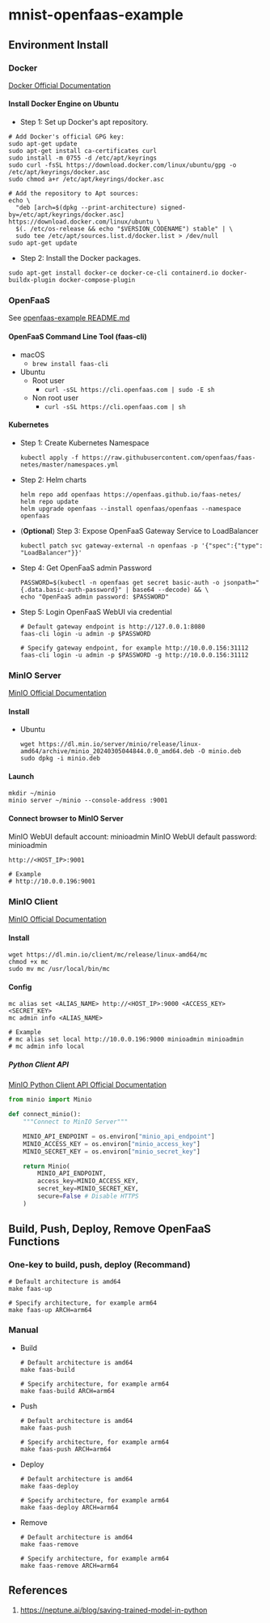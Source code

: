 # mnist-openfaas-example

## Environment Install

### Docker

[Docker Official Documentation](https://docs.docker.com/engine/install/ubuntu/)

#### Install Docker Engine on Ubuntu

* Step 1: Set up Docker's apt repository.

```shell
# Add Docker's official GPG key:
sudo apt-get update
sudo apt-get install ca-certificates curl
sudo install -m 0755 -d /etc/apt/keyrings
sudo curl -fsSL https://download.docker.com/linux/ubuntu/gpg -o /etc/apt/keyrings/docker.asc
sudo chmod a+r /etc/apt/keyrings/docker.asc

# Add the repository to Apt sources:
echo \
  "deb [arch=$(dpkg --print-architecture) signed-by=/etc/apt/keyrings/docker.asc] https://download.docker.com/linux/ubuntu \
  $(. /etc/os-release && echo "$VERSION_CODENAME") stable" | \
  sudo tee /etc/apt/sources.list.d/docker.list > /dev/null
sudo apt-get update
```

* Step 2: Install the Docker packages.

```shell
sudo apt-get install docker-ce docker-ce-cli containerd.io docker-buildx-plugin docker-compose-plugin
```

### OpenFaaS

See [openfaas-example README.md](https://github.com/leoho0722/openfaas-example/blob/main/README.md)

#### OpenFaaS Command Line Tool (faas-cli)

* macOS
  * ```brew install faas-cli```
* Ubuntu
  * Root user
    * ```curl -sSL https://cli.openfaas.com | sudo -E sh```
  * Non root user
    * ```curl -sSL https://cli.openfaas.com | sh```

#### Kubernetes

* Step 1: Create Kubernetes Namespace

    ```shell
    kubectl apply -f https://raw.githubusercontent.com/openfaas/faas-netes/master/namespaces.yml
    ```

* Step 2: Helm charts

    ```shell
    helm repo add openfaas https://openfaas.github.io/faas-netes/
    helm repo update
    helm upgrade openfaas --install openfaas/openfaas --namespace openfaas
    ```

* (**Optional**) Step 3: Expose OpenFaaS Gateway Service to LoadBalancer

    ```shell
    kubectl patch svc gateway-external -n openfaas -p '{"spec":{"type": "LoadBalancer"}}'
    ```

* Step 4: Get OpenFaaS admin Password

    ```shell
    PASSWORD=$(kubectl -n openfaas get secret basic-auth -o jsonpath="{.data.basic-auth-password}" | base64 --decode) && \
    echo "OpenFaaS admin password: $PASSWORD"
    ```

* Step 5: Login OpenFaaS WebUI via credential

    ```shell
    # Default gateway endpoint is http://127.0.0.1:8080
    faas-cli login -u admin -p $PASSWORD

    # Specify gateway endpoint, for example http://10.0.0.156:31112
    faas-cli login -u admin -p $PASSWORD -g http://10.0.0.156:31112
    ```

### MinIO Server

[MinIO Official Documentation](https://min.io/docs/minio/linux/index.html)

#### Install

* Ubuntu

  ```shell
  wget https://dl.min.io/server/minio/release/linux-amd64/archive/minio_20240305044844.0.0_amd64.deb -O minio.deb
  sudo dpkg -i minio.deb
  ```

#### Launch

```shell
mkdir ~/minio
minio server ~/minio --console-address :9001
```

#### Connect browser to MinIO Server

MinIO WebUI default account: minioadmin
MinIO WebUI default password: minioadmin

```text
http://<HOST_IP>:9001

# Example
# http://10.0.0.196:9001
```

### MinIO Client

[MinIO Official Documentation](https://min.io/docs/minio/linux/index.html)

#### Install

```shell
wget https://dl.min.io/client/mc/release/linux-amd64/mc
chmod +x mc
sudo mv mc /usr/local/bin/mc
```

#### Config

```shell
mc alias set <ALIAS_NAME> http://<HOST_IP>:9000 <ACCESS_KEY> <SECRET_KEY> 
mc admin info <ALIAS_NAME>

# Example
# mc alias set local http://10.0.0.196:9000 minioadmin minioadmin
# mc admin info local
```

##### Python Client API

[MinIO Python Client API Official Documentation](https://min.io/docs/minio/linux/developers/python/API.html)

```python
from minio import Minio

def connect_minio():
    """Connect to MinIO Server"""

    MINIO_API_ENDPOINT = os.environ["minio_api_endpoint"]
    MINIO_ACCESS_KEY = os.environ["minio_access_key"]
    MINIO_SECRET_KEY = os.environ["minio_secret_key"]

    return Minio(
        MINIO_API_ENDPOINT,
        access_key=MINIO_ACCESS_KEY,
        secret_key=MINIO_SECRET_KEY,
        secure=False # Disable HTTPS
    )
```

## Build, Push, Deploy, Remove OpenFaaS Functions

### One-key to build, push, deploy (**Recommand**)

```shell
# Default architecture is amd64
make faas-up

# Specify architecture, for example arm64
make faas-up ARCH=arm64
```

### Manual

* Build

    ```shell
    # Default architecture is amd64
    make faas-build

    # Specify architecture, for example arm64
    make faas-build ARCH=arm64
    ```

* Push

    ```shell
    # Default architecture is amd64
    make faas-push

    # Specify architecture, for example arm64
    make faas-push ARCH=arm64
    ```

* Deploy

    ```shell
    # Default architecture is amd64
    make faas-deploy

    # Specify architecture, for example arm64
    make faas-deploy ARCH=arm64
    ```

* Remove

    ```shell
    # Default architecture is amd64
    make faas-remove

    # Specify architecture, for example arm64
    make faas-remove ARCH=arm64
    ```

## References

1. <https://neptune.ai/blog/saving-trained-model-in-python>
